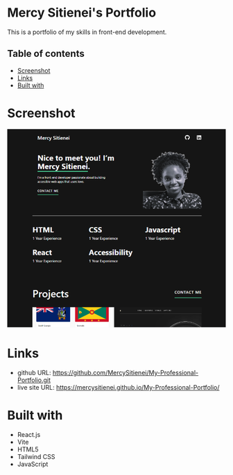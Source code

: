 # Mercy Sitienei's Portfolio

This is a portfolio of my skills in front-end development.

## Table of contents

- [Screenshot](#screenshot)
- [Links](#links)
- [Built with](#built-with)

# Screenshot

![](/public/Screenshot.png)

# Links

- github URL: https://github.com/MercySitienei/My-Professional-Portfolio.git
- live site URL: https://mercysitienei.github.io/My-Professional-Portfolio/

# Built with

- React.js
- Vite
- HTML5
- Tailwind CSS
- JavaScript
